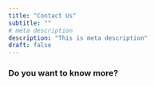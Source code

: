 ```yaml
---
title: "Contact Us"
subtitle: ""
# meta description
description: "This is meta description"
draft: false
---
```



### Do you want to know more?
<div class="typeform-widget" data-url="https://form.typeform.com/to/xGy5EJ?typeform-medium=embed-snippet" style="width: 100%; height: 500px;"></div> <script> (function() { var qs,js,q,s,d=document, gi=d.getElementById, ce=d.createElement, gt=d.getElementsByTagName, id="typef_orm", b="https://embed.typeform.com/"; if(!gi.call(d,id)) { js=ce.call(d,"script"); js.id=id; js.src=b+"embed.js"; q=gt.call(d,"script")[0]; q.parentNode.insertBefore(js,q) } })() </script>